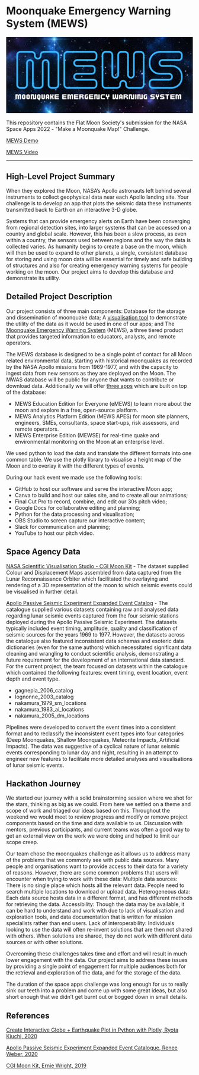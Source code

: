 # Moonquake Emergency Warning System (MEWS)

![MEWS](https://github.com/calvpang/FMS_Moonquake/blob/main/Images/MEWS_logo/MEWS%20logo.png?raw=true)

This repository contains the Flat Moon Society's submission for the NASA Space Apps 2022 - "Make a Moonquake Map!" Challenge.

[MEWS Demo](https://calvpang.github.io/MEWS_Site/posts/2022-10-02-MEWS/)

[MEWS Video](https://youtu.be/wsJTLDNWOQ8)

---
## High-Level Project Summary
When they explored the Moon, NASA’s Apollo astronauts left behind several instruments to collect geophysical data near each Apollo landing site. Your challenge is to develop an app that plots the seismic data these instruments transmitted back to Earth on an interactive 3-D globe.

Systems that can provide emergency alerts on Earth have been converging from regional detection sites, into larger systems that can be accessed on a country and global scale. However, this has been a slow process, as even within a country, the sensors used between regions and the way the data is collected varies. As humanity begins to create a base on the moon, which will then be used to expand to other planets, a single, consistent database for storing and using moon data will be essential for timely and safe building of structures and also for creating emergency warning systems for people working on the moon. Our project aims to develop this database and demonstrate its utility.

## Detailed Project Description
Our project consists of three main components:
Database for the storage and dissemination of moonquake data;
A [visualisation tool](https://calvpang.github.io/MEWS_Site/posts/2022-10-02-MEWS/) to demonstrate the utility of the data as it would be used in one of our apps; and
The [Moonquake Emergency Warning System](https://flatmoonsociety.my.canva.site/) (MEWS), a three tiered product that provides targeted information to educators, analysts, and remote operators.

The MEWS database is designed to be a single point of contact for all Moon related environmental data, starting with historical moonquakes as recorded by the NASA Apollo missions from 1969-1977, and with the capacity to ingest data from new sensors as they are deployed on the Moon. The MWAS database will be public for anyone that wants to contribute or download data. Additionally we will offer [three apps](https://flatmoonsociety.my.canva.site/) which are built on top of the database:
- MEWS Education Edition for Everyone (eMEWS) to learn more about the moon and explore in a free, open-source platform.
- MEWS Analytics Platform Edition (MEWS APES) for moon site planners, engineers, SMEs, consultants, space start-ups, risk assessors, and remote operators.
- MEWS Enterprise Edition (MEWSE) for real-time quake and environmental  monitoring on the Moon at an enterprise level.

We used python to load the data and translate the different formats into one common table. We use the plotly library to visualise a height map of the Moon and to overlay it with the different types of events.

During our hack event we made use the following tools:
- GitHub to host our software and serve the interactive Moon app;
- Canva to build and host our sales site, and to create all our animations;
- Final Cut Pro to record, combine, and edit our 30s pitch video;
- Google Docs for collaborative editing and planning;
- Python for the data processing and visualisation;
- OBS Studio to screen capture our interactive content;
- Slack for communication and planning;
- YouTube to host our pitch video.

## Space Agency Data
[NASA Scientific Visualisation Studio - CGI Moon Kit](https://svs.gsfc.nasa.gov/cgi-bin/details.cgi?aid=4720) - The dataset supplied Colour and Displacement Maps assembled from data captured from the Lunar Reconnaissance Orbiter which facilitated the overlaying and rendering of a 3D representation of the moon to which seismic events could be visualised in further detail.

[Apollo Passive Seismic Experiment Expanded Event Catalog](https://pds-geosciences.wustl.edu/missions/apollo/seismic_event_catalog.htm) - The catalogue supplied various datasets containing raw and analysed data regarding lunar seismic events captured from the four seismic stations deployed during the Apollo Passive Seismic Experiment. The datasets typically included event timing, amplitude, quality and classification of seismic sources for the years 1969 to 1977. However, the datasets across the catalogue also featured inconsistent data schemas and esoteric data dictionaries (even for the same authors) which necessitated significant data cleaning and wrangling to conduct scientific analysis, demonstrating a future requirement for the development of an international data standard. For the current project, the team focused on datasets within the catalogue which contained the following features: event timing, event location, event depth and event type.
- gagnepia_2006_catalog
- lognonne_2003_catalog
- nakamura_1979_sm_locations
- nakamura_1983_ai_locations
- nakamura_2005_dm_locations

Pipelines were developed to convert the event times into a consistent format and to reclassify the inconsistent event types into four categories (Deep Moonquakes, Shallow Moonquakes, Meteorite Impacts, Artificial Impacts). The data was suggestive of a cyclical nature of lunar seismic events corresponding to lunar day and night, resulting in an attempt to engineer new features to facilitate more detailed analyses and visualisations of lunar seismic events.

## Hackathon Journey
We started our journey with a solid brainstorming session where we shot for the stars, thinking as big as we could. From here we settled on a theme and scope of work and triaged our ideas based on this. Throughout the weekend we would meet to review progress and modify or remove project components based on the time and data available to us. Discussion with mentors, previous participants, and current teams was often a good way to get an external view on the work we were doing and helped to limit our scope creep.

Our team chose the moonquakes challenge as it allows us to address many of the problems that we commonly see with public data sources. Many people and organisations want to provide access to their data for a variety of reasons. However, there are some common problems that users will encounter when trying to work with these data:
Multiple data sources: There is no single place which hosts all the relevant data. People need to search multiple locations to download or upload data.
Heterogeneous data: Each data source hosts data in a different format, and has different methods for retrieving the data.
Accessibility: Though the data may be available, it can be hard to understand and work with due to lack of visualisation and exploration tools, and data documentation that is written for mission specialists rather than end users.
Lack of interoperability: Individuals looking to use the data will often re-invent solutions that are then not shared with others. When solutions are shared, they do not work with different data sources or with other solutions. 

Overcoming these challenges takes time and effort and will result in much lower engagement with the data. Our project aims to address these issues by providing a single point of engagement for multiple audiences both for the retrieval and exploration of the data, and for the storage of the data.

The duration of the space apps challenge was long enough for us to really sink our teeth into a problem and come up with some great ideas, but also short enough that we didn’t get burnt out or bogged down in small details.

## References
[Create Interactive Globe + Earthquake Plot in Python with Plotly, Ryota Kiuchi, 2020](https://towardsdatascience.com/create-interactive-globe-earthquake-plot-in-python-b0b52b646f27) 

[Apollo Passive Seismic Experiment Expanded Event Catalogue, Renee Weber, 2020](https://pds-geosciences.wustl.edu/missions/apollo/seismic_event_catalog.htm)

[CGI Moon Kit, Ernie Wright, 2019](https://svs.gsfc.nasa.gov/cgi-bin/details.cgi?aid=4720) 
